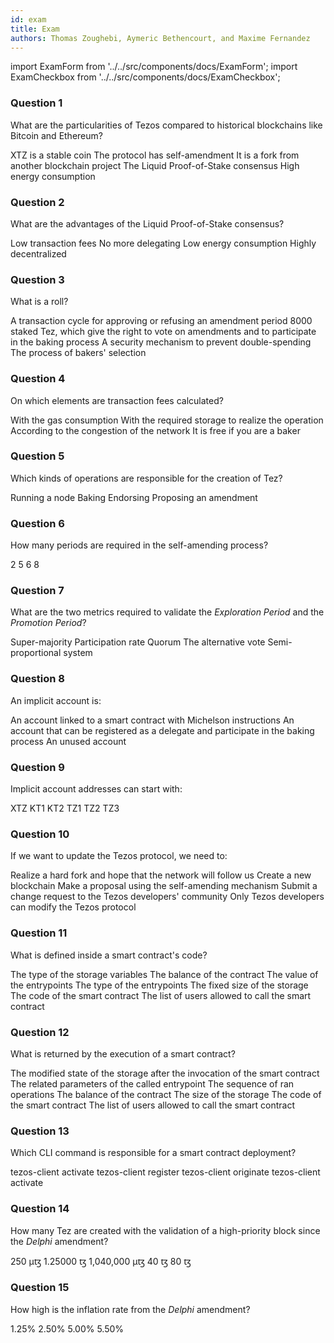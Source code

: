 ```yaml
---
id: exam
title: Exam
authors: Thomas Zoughebi, Aymeric Bethencourt, and Maxime Fernandez
---
```


import ExamForm from '../../src/components/docs/ExamForm';
import ExamCheckbox from '../../src/components/docs/ExamCheckbox';

<ExamForm moduleName="Tezos Basics">

### Question 1

What are the particularities of Tezos compared to historical blockchains like Bitcoin and Ethereum?

<ExamCheckbox name="00" isCorrect="false">XTZ is a stable coin</ExamCheckbox>
<ExamCheckbox name="01" isCorrect="true">The protocol has self-amendment</ExamCheckbox>
<ExamCheckbox name="02" isCorrect="false">It is a fork from another blockchain project</ExamCheckbox>
<ExamCheckbox name="03" isCorrect="true">The Liquid Proof-of-Stake consensus</ExamCheckbox>
<ExamCheckbox name="04" isCorrect="false">High energy consumption</ExamCheckbox>

### Question 2

What are the advantages of the Liquid Proof-of-Stake consensus?

<ExamCheckbox name="10" isCorrect="true">Low transaction fees</ExamCheckbox>
<ExamCheckbox name="11" isCorrect="false">No more delegating</ExamCheckbox>
<ExamCheckbox name="12" isCorrect="true">Low energy consumption</ExamCheckbox>
<ExamCheckbox name="13" isCorrect="true">Highly decentralized</ExamCheckbox>

### Question 3

What is a roll?

<ExamCheckbox name="20" isCorrect="false">A transaction cycle for approving or refusing an amendment period</ExamCheckbox>
<ExamCheckbox name="21" isCorrect="true">8000 staked Tez, which give the right to vote on amendments and to participate in the baking process</ExamCheckbox>
<ExamCheckbox name="22" isCorrect="false">A security mechanism to prevent double-spending</ExamCheckbox>
<ExamCheckbox name="23" isCorrect="false">The process of bakers' selection</ExamCheckbox>

### Question 4

On which elements are transaction fees calculated?

<ExamCheckbox name="30" isCorrect="true">With the gas consumption</ExamCheckbox>
<ExamCheckbox name="31" isCorrect="true">With the required storage to realize the operation</ExamCheckbox>
<ExamCheckbox name="32" isCorrect="false">According to the congestion of the network</ExamCheckbox>
<ExamCheckbox name="33" isCorrect="false">It is free if you are a baker</ExamCheckbox>

### Question 5

Which kinds of operations are responsible for the creation of Tez?

<ExamCheckbox name="40" isCorrect="false">Running a node</ExamCheckbox>
<ExamCheckbox name="41" isCorrect="true">Baking</ExamCheckbox>
<ExamCheckbox name="42" isCorrect="true">Endorsing</ExamCheckbox>
<ExamCheckbox name="43" isCorrect="true">Proposing an amendment</ExamCheckbox>

### Question 6

How many periods are required in the self-amending process?

<ExamCheckbox name="50" isCorrect="false">2</ExamCheckbox>
<ExamCheckbox name="51" isCorrect="true">5</ExamCheckbox>
<ExamCheckbox name="52" isCorrect="false">6</ExamCheckbox>
<ExamCheckbox name="53" isCorrect="false">8</ExamCheckbox>

### Question 7

What are the two metrics required to validate the _Exploration Period_ and the _Promotion Period_?

<ExamCheckbox name="60" isCorrect="true">Super-majority</ExamCheckbox>
<ExamCheckbox name="61" isCorrect="false">Participation rate</ExamCheckbox>
<ExamCheckbox name="62" isCorrect="true">Quorum </ExamCheckbox>
<ExamCheckbox name="63" isCorrect="false">The alternative vote</ExamCheckbox>
<ExamCheckbox name="64" isCorrect="false">Semi-proportional system</ExamCheckbox>

### Question 8

An implicit account is:

<ExamCheckbox name="70" isCorrect="false">An account linked to a smart contract with Michelson instructions</ExamCheckbox>
<ExamCheckbox name="71" isCorrect="true">An account that can be registered as a delegate and participate in the baking process</ExamCheckbox>
<ExamCheckbox name="72" isCorrect="false">An unused account</ExamCheckbox>

### Question 9

Implicit account addresses can start with:

<ExamCheckbox name="80" isCorrect="false">XTZ</ExamCheckbox>
<ExamCheckbox name="81" isCorrect="false">KT1</ExamCheckbox>
<ExamCheckbox name="82" isCorrect="false">KT2</ExamCheckbox>
<ExamCheckbox name="83" isCorrect="true">TZ1</ExamCheckbox>
<ExamCheckbox name="84" isCorrect="true">TZ2</ExamCheckbox>
<ExamCheckbox name="85" isCorrect="true">TZ3</ExamCheckbox>

### Question 10

If we want to update the Tezos protocol, we need to:

<ExamCheckbox name="90" isCorrect="false">Realize a hard fork and hope that the network will follow us</ExamCheckbox>
<ExamCheckbox name="91" isCorrect="false">Create a new blockchain</ExamCheckbox>
<ExamCheckbox name="92" isCorrect="true">Make a proposal using the self-amending mechanism</ExamCheckbox>
<ExamCheckbox name="93" isCorrect="false">Submit a change request to the Tezos developers' community</ExamCheckbox>
<ExamCheckbox name="94" isCorrect="false">Only Tezos developers can modify the Tezos protocol</ExamCheckbox>

### Question 11

What is defined inside a smart contract's code?

<ExamCheckbox name="100" isCorrect="true">The type of the storage variables</ExamCheckbox>
<ExamCheckbox name="101" isCorrect="false">The balance of the contract</ExamCheckbox>
<ExamCheckbox name="102" isCorrect="false">The value of the entrypoints</ExamCheckbox>
<ExamCheckbox name="103" isCorrect="false">The type of the entrypoints</ExamCheckbox>
<ExamCheckbox name="104" isCorrect="false">The fixed size of the storage</ExamCheckbox>
<ExamCheckbox name="105" isCorrect="true">The code of the smart contract</ExamCheckbox>
<ExamCheckbox name="106" isCorrect="false">The list of users allowed to call the smart contract</ExamCheckbox>

### Question 12

What is returned by the execution of a smart contract?

<ExamCheckbox name="110" isCorrect="true">The modified state of the storage after the invocation of the smart contract</ExamCheckbox>
<ExamCheckbox name="111" isCorrect="false">The related parameters of the called entrypoint</ExamCheckbox>
<ExamCheckbox name="112" isCorrect="true">The sequence of ran operations</ExamCheckbox>
<ExamCheckbox name="113" isCorrect="false">The balance of the contract</ExamCheckbox>
<ExamCheckbox name="114" isCorrect="false">The size of the storage</ExamCheckbox>
<ExamCheckbox name="115" isCorrect="false">The code of the smart contract</ExamCheckbox>
<ExamCheckbox name="116" isCorrect="false">The list of users allowed to call the smart contract</ExamCheckbox>

### Question 13

Which CLI command is responsible for a smart contract deployment?

<ExamCheckbox name="120" isCorrect="false">tezos-client activate</ExamCheckbox>
<ExamCheckbox name="121" isCorrect="false">tezos-client register</ExamCheckbox>
<ExamCheckbox name="122" isCorrect="true">tezos-client originate</ExamCheckbox>
<ExamCheckbox name="123" isCorrect="false">tezos-client activate</ExamCheckbox>

### Question 14

How many Tez are created with the validation of a high-priority block since the *Delphi* amendment?

<ExamCheckbox name="130" isCorrect="false">250 µꜩ</ExamCheckbox>
<ExamCheckbox name="131" isCorrect="false">1.25000 ꜩ</ExamCheckbox>
<ExamCheckbox name="132" isCorrect="false">1,040,000 µꜩ</ExamCheckbox>
<ExamCheckbox name="133" isCorrect="false">40 ꜩ</ExamCheckbox>
<ExamCheckbox name="134" isCorrect="true">80 ꜩ</ExamCheckbox>

### Question 15

How high is the inflation rate from the *Delphi* amendment?

<ExamCheckbox name="140" isCorrect="false">1.25%</ExamCheckbox>
<ExamCheckbox name="141" isCorrect="false">2.50%</ExamCheckbox>
<ExamCheckbox name="142" isCorrect="false">5.00%</ExamCheckbox>
<ExamCheckbox name="143" isCorrect="true">5.50%</ExamCheckbox>

</ExamForm>
